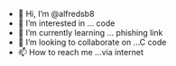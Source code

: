 - 👋 Hi, I’m @alfredsb8
- 👀 I’m interested in ... code
- 🌱 I’m currently learning ... phishing link
- 💞️ I’m looking to collaborate on ...C code
- 📫 How to reach me ...via internet

<!---
alfredsb8/alfredsb8 is a ✨ special ✨ repository because its `README.md` (this file) appears on your GitHub profile.
You can click the Preview link to take a look at your changes.
--->
